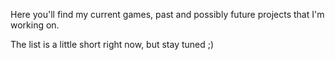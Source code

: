 Here you'll find my current games, past and possibly future projects that I'm working on.

The list is a little short right now, but stay tuned ;)
